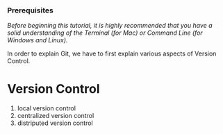 ### Prerequisites
*Before beginning this tutorial, it is highly recommended that you have a solid understanding of the Terminal (for Mac) or Command Line (for Windows and Linux).*

In order to explain Git, we have to first explain various aspects of Version Control.


# Version Control
1. local version control
2. centralized version control
3. distriputed version control
